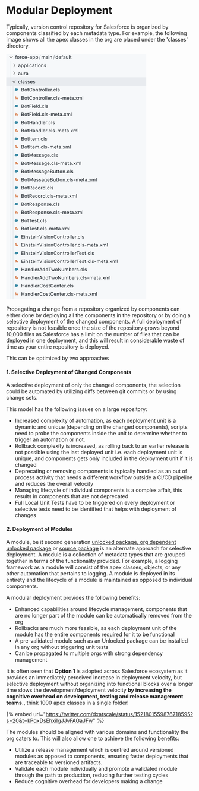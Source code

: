 # Modular Deployment

Typically, version control repository for Salesforce is organized by components classified by each metadata type. For example, the following image shows all the apex classes in the org are placed under the 'classes' directory.

![All classes in the org placed in a single 'classes' folder](<../.gitbook/assets/image (50) (1).png>)

Propagating a change from a repository organized by components can either done by deploying all the components in the repository or by doing a selective deployment of the changed components. A full deployment of repository is not feasible once the size of the repository grows beyond 10,000 files as Salesforce has a limit on the number of files that can be deployed in one deployment, and this will result in considerable waste of time as your entire repository is deployed.

This can be optimized by two approaches

#### 1. Selective Deployment of Changed Components

A selective deployment of only the changed components, the selection could be automated by utilizing diffs between git commits or by using change sets.

This model has the following issues on a large repository:

* Increased complexity of automation, as each deployment unit is a dynamic and unique (depending on the changed components), scripts need to probe the components inside the unit to determine whether to trigger an automation or not.
* Rollback complexity is increased, as rolling back to an earlier release is not possible using the last deployed unit i.e. each deployment unit is unique, and components gets only included in the deployment unit if it is changed
* Deprecating or removing components is typically handled as an out of process activity that needs a different workflow outside a CI/CD pipeline and reduces the overall velocity
* Managing lifecycle of individual components is a complex affair, this results in components that are not deprecated
* Full Local Unit Tests have to be triggered on every deployment or selective tests need to be identified that helps with deployment of changes

#### 2. Deployment of Modules

A module, be it second generation [unlocked package](types-of-packaging/unlocked-packages.md),[ org dependent unlocked package](types-of-packaging/unlocked-packages.md) or [source package](types-of-packaging/source-packages.md) is an alternate approach for selective deployment. A module is a collection of metadata types that are grouped together in terms of the functionality provided. For example, a logging framework as a module will consist of the apex classes, objects, or any other automation that pertains to logging. A module is deployed in its entirety and the lifecycle of a module is maintained as opposed to individual components.

A modular deployment provides the following benefits:

* Enhanced capabilities around lifecycle management, components that are no longer part of the module can be automatically removed from the org
* Rollbacks are much more feasible, as each deployment unit of the module has the entire components required for it to be functional
* A pre-validated module such as an Unlocked package can be installed in any org without triggering unit tests
* Can be propagated to multiple orgs with strong dependency management

It is often seen that **Option 1** is adopted across Salesforce ecosystem as it provides an immediately perceived increase in deployment velocity, but selective deployment without organizing into functional blocks over a longer time slows the development/deployment velocity **by increasing the cognitive overhead on development, testing and release management teams.**, think 1000 apex classes in a single folder!

{% embed url="https://twitter.com/dxatscale/status/1521801559876718595?s=20&t=kPqxDsEhxiIgJJvFAGaJFw" %}

The modules should be aligned with various domains and functionality the org caters to. This will also allow one to achieve the following benefits:

* Utilize a release management which is centred around versioned modules as opposed to components, ensuring faster deployments that are traceable to versioned artifacts.
* Validate each module individually and promote a validated module through the path to production, reducing further testing cycles
* Reduce cognitive overhead for developers making a change
